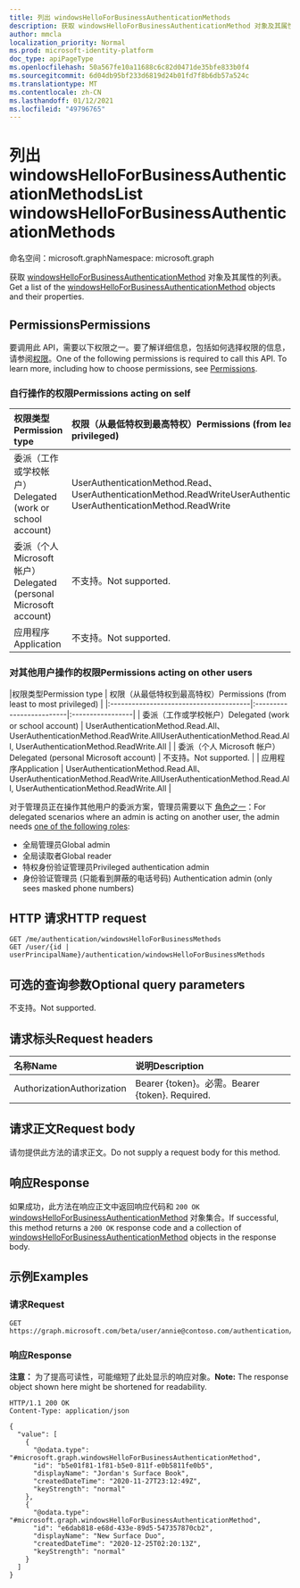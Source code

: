 ```yaml
---
title: 列出 windowsHelloForBusinessAuthenticationMethods
description: 获取 windowsHelloForBusinessAuthenticationMethod 对象及其属性的列表。
author: mmcla
localization_priority: Normal
ms.prod: microsoft-identity-platform
doc_type: apiPageType
ms.openlocfilehash: 50a567fe10a11688c6c82d0471de35bfe833b0f4
ms.sourcegitcommit: 6d04db95bf233d6819d24b01fd7f8b6db57a524c
ms.translationtype: MT
ms.contentlocale: zh-CN
ms.lasthandoff: 01/12/2021
ms.locfileid: "49796765"
---
```

# <a name="list-windowshelloforbusinessauthenticationmethods"></a><span data-ttu-id="f243c-103">列出 windowsHelloForBusinessAuthenticationMethods</span><span class="sxs-lookup"><span data-stu-id="f243c-103">List windowsHelloForBusinessAuthenticationMethods</span></span>
<span data-ttu-id="f243c-104">命名空间：microsoft.graph</span><span class="sxs-lookup"><span data-stu-id="f243c-104">Namespace: microsoft.graph</span></span>

<span data-ttu-id="f243c-105">获取 [windowsHelloForBusinessAuthenticationMethod](../resources/windowshelloforbusinessauthenticationmethod.md) 对象及其属性的列表。</span><span class="sxs-lookup"><span data-stu-id="f243c-105">Get a list of the [windowsHelloForBusinessAuthenticationMethod](../resources/windowshelloforbusinessauthenticationmethod.md) objects and their properties.</span></span>

## <a name="permissions"></a><span data-ttu-id="f243c-106">Permissions</span><span class="sxs-lookup"><span data-stu-id="f243c-106">Permissions</span></span>

<span data-ttu-id="f243c-p101">要调用此 API，需要以下权限之一。要了解详细信息，包括如何选择权限的信息，请参阅[权限](/graph/permissions-reference)。</span><span class="sxs-lookup"><span data-stu-id="f243c-p101">One of the following permissions is required to call this API. To learn more, including how to choose permissions, see [Permissions](/graph/permissions-reference).</span></span>

### <a name="permissions-acting-on-self"></a><span data-ttu-id="f243c-109">自行操作的权限</span><span class="sxs-lookup"><span data-stu-id="f243c-109">Permissions acting on self</span></span>

|<span data-ttu-id="f243c-110">权限类型</span><span class="sxs-lookup"><span data-stu-id="f243c-110">Permission type</span></span>      | <span data-ttu-id="f243c-111">权限（从最低特权到最高特权）</span><span class="sxs-lookup"><span data-stu-id="f243c-111">Permissions (from least to most privileged)</span></span>              |
|:---------------------------------------|:-------------------------|
| <span data-ttu-id="f243c-112">委派（工作或学校帐户）</span><span class="sxs-lookup"><span data-stu-id="f243c-112">Delegated (work or school account)</span></span>     | <span data-ttu-id="f243c-113">UserAuthenticationMethod.Read、UserAuthenticationMethod.ReadWrite</span><span class="sxs-lookup"><span data-stu-id="f243c-113">UserAuthenticationMethod.Read, UserAuthenticationMethod.ReadWrite</span></span> |
| <span data-ttu-id="f243c-114">委派（个人 Microsoft 帐户）</span><span class="sxs-lookup"><span data-stu-id="f243c-114">Delegated (personal Microsoft account)</span></span> | <span data-ttu-id="f243c-115">不支持。</span><span class="sxs-lookup"><span data-stu-id="f243c-115">Not supported.</span></span> |
| <span data-ttu-id="f243c-116">应用程序</span><span class="sxs-lookup"><span data-stu-id="f243c-116">Application</span></span>                            | <span data-ttu-id="f243c-117">不支持。</span><span class="sxs-lookup"><span data-stu-id="f243c-117">Not supported.</span></span> |

### <a name="permissions-acting-on-other-users"></a><span data-ttu-id="f243c-118">对其他用户操作的权限</span><span class="sxs-lookup"><span data-stu-id="f243c-118">Permissions acting on other users</span></span>

|<span data-ttu-id="f243c-119">权限类型</span><span class="sxs-lookup"><span data-stu-id="f243c-119">Permission type</span></span>      | <span data-ttu-id="f243c-120">权限（从最低特权到最高特权）</span><span class="sxs-lookup"><span data-stu-id="f243c-120">Permissions (from least to most privileged)</span></span>              |
|:---------------------------------------|:-------------------------|:-----------------|
| <span data-ttu-id="f243c-121">委派（工作或学校帐户）</span><span class="sxs-lookup"><span data-stu-id="f243c-121">Delegated (work or school account)</span></span>     | <span data-ttu-id="f243c-122">UserAuthenticationMethod.Read.All、UserAuthenticationMethod.ReadWrite.All</span><span class="sxs-lookup"><span data-stu-id="f243c-122">UserAuthenticationMethod.Read.All, UserAuthenticationMethod.ReadWrite.All</span></span> |
| <span data-ttu-id="f243c-123">委派（个人 Microsoft 帐户）</span><span class="sxs-lookup"><span data-stu-id="f243c-123">Delegated (personal Microsoft account)</span></span> | <span data-ttu-id="f243c-124">不支持。</span><span class="sxs-lookup"><span data-stu-id="f243c-124">Not supported.</span></span> |
| <span data-ttu-id="f243c-125">应用程序</span><span class="sxs-lookup"><span data-stu-id="f243c-125">Application</span></span>                            | <span data-ttu-id="f243c-126">UserAuthenticationMethod.Read.All、UserAuthenticationMethod.ReadWrite.All</span><span class="sxs-lookup"><span data-stu-id="f243c-126">UserAuthenticationMethod.Read.All, UserAuthenticationMethod.ReadWrite.All</span></span> |

<span data-ttu-id="f243c-127">对于管理员正在操作其他用户的委派方案，管理员需要以下 [角色之一](/azure/active-directory/users-groups-roles/directory-assign-admin-roles#available-roles)：</span><span class="sxs-lookup"><span data-stu-id="f243c-127">For delegated scenarios where an admin is acting on another user, the admin needs [one of the following roles](/azure/active-directory/users-groups-roles/directory-assign-admin-roles#available-roles):</span></span>
* <span data-ttu-id="f243c-128">全局管理员</span><span class="sxs-lookup"><span data-stu-id="f243c-128">Global admin</span></span>
* <span data-ttu-id="f243c-129">全局读取者</span><span class="sxs-lookup"><span data-stu-id="f243c-129">Global reader</span></span>
* <span data-ttu-id="f243c-130">特权身份验证管理员</span><span class="sxs-lookup"><span data-stu-id="f243c-130">Privileged authentication admin</span></span>
* <span data-ttu-id="f243c-131">身份验证管理员 (只能看到屏蔽的电话号码) </span><span class="sxs-lookup"><span data-stu-id="f243c-131">Authentication admin (only sees masked phone numbers)</span></span>

## <a name="http-request"></a><span data-ttu-id="f243c-132">HTTP 请求</span><span class="sxs-lookup"><span data-stu-id="f243c-132">HTTP request</span></span>

<!-- {
  "blockType": "ignored"
}
-->
``` http
GET /me/authentication/windowsHelloForBusinessMethods
GET /user/{id | userPrincipalName}/authentication/windowsHelloForBusinessMethods
```

## <a name="optional-query-parameters"></a><span data-ttu-id="f243c-133">可选的查询参数</span><span class="sxs-lookup"><span data-stu-id="f243c-133">Optional query parameters</span></span>

<span data-ttu-id="f243c-134">不支持。</span><span class="sxs-lookup"><span data-stu-id="f243c-134">Not supported.</span></span>

## <a name="request-headers"></a><span data-ttu-id="f243c-135">请求标头</span><span class="sxs-lookup"><span data-stu-id="f243c-135">Request headers</span></span>
|<span data-ttu-id="f243c-136">名称</span><span class="sxs-lookup"><span data-stu-id="f243c-136">Name</span></span>|<span data-ttu-id="f243c-137">说明</span><span class="sxs-lookup"><span data-stu-id="f243c-137">Description</span></span>|
|:---|:---|
|<span data-ttu-id="f243c-138">Authorization</span><span class="sxs-lookup"><span data-stu-id="f243c-138">Authorization</span></span>|<span data-ttu-id="f243c-p102">Bearer {token}。必需。</span><span class="sxs-lookup"><span data-stu-id="f243c-p102">Bearer {token}. Required.</span></span>|

## <a name="request-body"></a><span data-ttu-id="f243c-141">请求正文</span><span class="sxs-lookup"><span data-stu-id="f243c-141">Request body</span></span>
<span data-ttu-id="f243c-142">请勿提供此方法的请求正文。</span><span class="sxs-lookup"><span data-stu-id="f243c-142">Do not supply a request body for this method.</span></span>

## <a name="response"></a><span data-ttu-id="f243c-143">响应</span><span class="sxs-lookup"><span data-stu-id="f243c-143">Response</span></span>

<span data-ttu-id="f243c-144">如果成功，此方法在响应正文中返回响应代码和 `200 OK` [windowsHelloForBusinessAuthenticationMethod](../resources/windowshelloforbusinessauthenticationmethod.md) 对象集合。</span><span class="sxs-lookup"><span data-stu-id="f243c-144">If successful, this method returns a `200 OK` response code and a collection of [windowsHelloForBusinessAuthenticationMethod](../resources/windowshelloforbusinessauthenticationmethod.md) objects in the response body.</span></span>

## <a name="examples"></a><span data-ttu-id="f243c-145">示例</span><span class="sxs-lookup"><span data-stu-id="f243c-145">Examples</span></span>

### <a name="request"></a><span data-ttu-id="f243c-146">请求</span><span class="sxs-lookup"><span data-stu-id="f243c-146">Request</span></span>
<!-- {
  "blockType": "request",
  "name": "list_windowshelloforbusinessauthenticationmethod"
}
-->
``` http
GET https://graph.microsoft.com/beta/user/annie@contoso.com/authentication/windowsHelloForBusinessMethods
```


### <a name="response"></a><span data-ttu-id="f243c-147">响应</span><span class="sxs-lookup"><span data-stu-id="f243c-147">Response</span></span>
<span data-ttu-id="f243c-148">**注意：** 为了提高可读性，可能缩短了此处显示的响应对象。</span><span class="sxs-lookup"><span data-stu-id="f243c-148">**Note:** The response object shown here might be shortened for readability.</span></span>
<!-- {
  "blockType": "response",
  "truncated": true,
  "@odata.type": "Collection(microsoft.graph.windowsHelloForBusinessAuthenticationMethod)"
}
-->
``` http
HTTP/1.1 200 OK
Content-Type: application/json

{
  "value": [
    {
      "@odata.type": "#microsoft.graph.windowsHelloForBusinessAuthenticationMethod",
      "id": "b5e01f81-1f81-b5e0-811f-e0b5811fe0b5",
      "displayName": "Jordan's Surface Book",
      "createdDateTime": "2020-11-27T23:12:49Z",
      "keyStrength": "normal"
    },
    {
      "@odata.type": "#microsoft.graph.windowsHelloForBusinessAuthenticationMethod",
      "id": "e6dab818-e68d-433e-89d5-547357870cb2",
      "displayName": "New Surface Duo",
      "createdDateTime": "2020-12-25T02:20:13Z",
      "keyStrength": "normal"
    }
  ]
}
```

